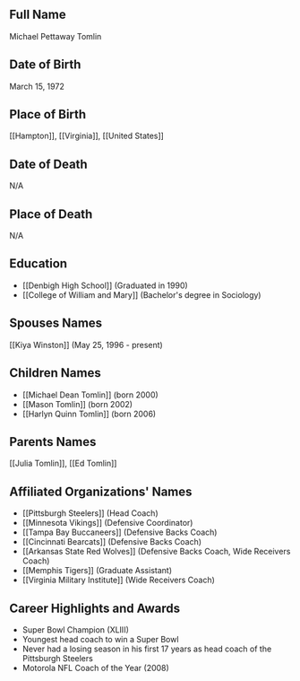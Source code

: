 ## Full Name

Michael Pettaway Tomlin

## Date of Birth

March 15, 1972

## Place of Birth

[[Hampton]], [[Virginia]], [[United States]]

## Date of Death

N/A

## Place of Death

N/A

## Education

- [[Denbigh High School]] (Graduated in 1990)
- [[College of William and Mary]] (Bachelor's degree in Sociology)

## Spouses Names

[[Kiya Winston]] (May 25, 1996 - present)

## Children Names

- [[Michael Dean Tomlin]] (born 2000)
- [[Mason Tomlin]] (born 2002)
- [[Harlyn Quinn Tomlin]] (born 2006)

## Parents Names

[[Julia Tomlin]], [[Ed Tomlin]]

## Affiliated Organizations' Names

- [[Pittsburgh Steelers]] (Head Coach)
- [[Minnesota Vikings]] (Defensive Coordinator)
- [[Tampa Bay Buccaneers]] (Defensive Backs Coach)
- [[Cincinnati Bearcats]] (Defensive Backs Coach)
- [[Arkansas State Red Wolves]] (Defensive Backs Coach, Wide Receivers Coach)
- [[Memphis Tigers]] (Graduate Assistant)
- [[Virginia Military Institute]] (Wide Receivers Coach)

## Career Highlights and Awards

- Super Bowl Champion (XLIII)
- Youngest head coach to win a Super Bowl
- Never had a losing season in his first 17 years as head coach of the Pittsburgh Steelers
- Motorola NFL Coach of the Year (2008)
